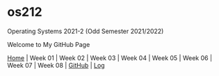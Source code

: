 # os212
Operating Systems 2021-2 (Odd Semester 2021/2022)

Welcome to My GitHub Page

[Home](https://ardanisar.github.io/os212/) | Week 01 | Week 02 | Week 03 | Week 04 | Week 05 | Week 06 | Week 07 | Week 08 | [GitHub](https://github.com/ardanisar) | [Log](https://github.com/ardanisar/os212/blob/master/TXT/mylog.txt)
